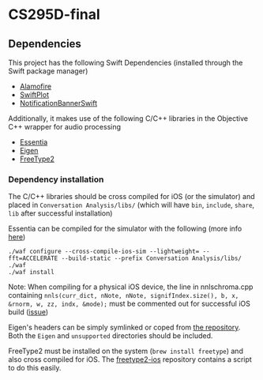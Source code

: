 # CS295D-final

## Dependencies
This project has the following Swift Dependencies (installed through the Swift package manager)
- [Alamofire](https://github.com/Alamofire/Alamofire)
- [SwiftPlot](https://github.com/KarthikRIyer/swiftplot)
- [NotificationBannerSwift](https://github.com/Daltron/NotificationBanner)

Additionally, it makes use of the following C/C++ libraries in the Objective C++ wrapper for audio processing
- [Essentia](https://github.com/MTG/essentia)
- [Eigen](https://gitlab.com/libeigen/eigen)
- [FreeType2](https://www.freetype.org/)

### Dependency installation
The C/C++ libraries should be cross compiled for iOS (or the simulator) and placed in `Conversation Analysis/libs/` (which will have `bin`, `include`, `share`, `lib` after successful installation)

Essentia can be compiled for the simulator with the following (more info [here](https://essentia.upf.edu/FAQ.html#cross-compiling-for-ios))
```
./waf configure --cross-compile-ios-sim --lightweight= --fft=ACCELERATE --build-static --prefix Conversation Analysis/libs/
./waf
./waf install
```
Note: When compiling for a physical iOS device, the line in nnlschroma.cpp containing `nnls(curr_dict, nNote, nNote, signifIndex.size(), b, x, &rnorm, w, zz, indx, &mode);` must be commented out for successful iOS build ([issue](https://github.com/MTG/essentia/issues/916))

Eigen's headers can be simply symlinked or coped from [the repository](https://gitlab.com/libeigen/eigen.git). Both the `Eigen` and `unsupported` directories should be included.

FreeType2 must be installed on the system (`brew install freetype`) and also cross compiled for iOS. The [freetype2-ios](https://github.com/cdave1/freetype2-ios) repository contains a script to do this easily.
